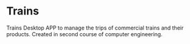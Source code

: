 # Trains
Trains Desktop APP to manage the trips of commercial trains and their products. Created in second course of computer engineering.
